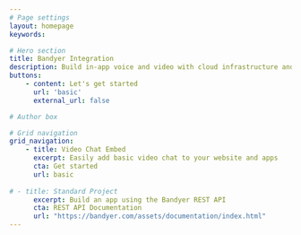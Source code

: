 ```yaml
---
# Page settings
layout: homepage
keywords:

# Hero section
title: Bandyer Integration
description: Build in-app voice and video with cloud infrastructure and powerful SDKs. Everything you need to build with WebRTC.
buttons:
    - content: Let's get started
      url: 'basic'
      external_url: false

# Author box

# Grid navigation
grid_navigation:
    - title: Video Chat Embed
      excerpt: Easily add basic video chat to your website and apps
      cta: Get started
      url: basic
      
# - title: Standard Project
      excerpt: Build an app using the Bandyer REST API
      cta: REST API Documentation
      url: "https://bandyer.com/assets/documentation/index.html"
---
```

